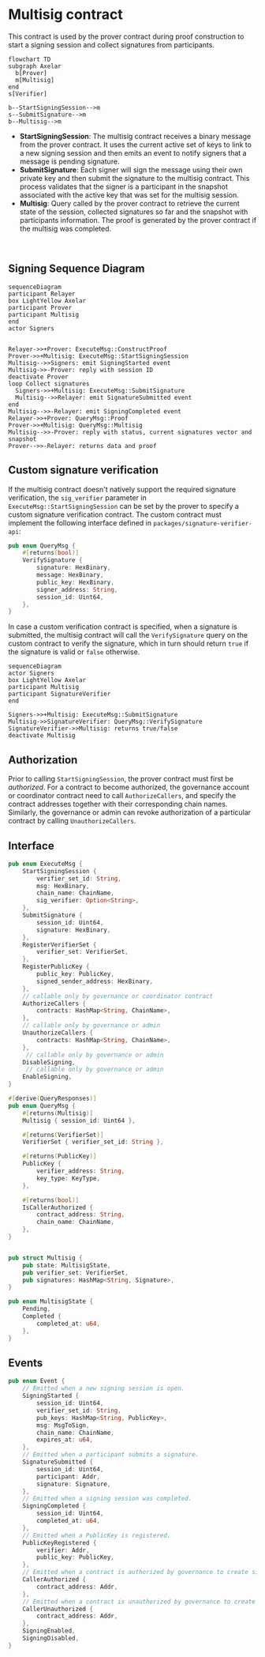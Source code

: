 # Multisig contract

This contract is used by the prover contract during proof construction to start a signing session and collect signatures
from participants.

```mermaid
flowchart TD
subgraph Axelar
  b[Prover]
  m[Multisig]
end
s[Verifier]

b--StartSigningSession-->m
s--SubmitSignature-->m
b--Multisig-->m
```

- **StartSigningSession**: The multisig contract receives a binary message from the prover contract. It uses the current
  active set of keys to link to a new signing session and then emits an event to notify signers that a message is
  pending signature.
- **SubmitSignature**: Each signer will sign the message using their own private key and then submit the signature to
  the multisig contract. This process validates that the signer is a participant in the snapshot associated with the
  active key that was set for the multisig session.
- **Multisig**: Query called by the prover contract to retrieve the current state of the session, collected
  signatures so far and the snapshot with participants information. The proof is generated by the prover contract if the
  multisig was completed.

<br>

## Signing Sequence Diagram

```mermaid
sequenceDiagram
participant Relayer
box LightYellow Axelar
participant Prover
participant Multisig
end
actor Signers


Relayer->>+Prover: ExecuteMsg::ConstructProof
Prover->>+Multisig: ExecuteMsg::StartSigningSession
Multisig-->>Signers: emit SigningStarted event
Multisig->>-Prover: reply with session ID
deactivate Prover
loop Collect signatures
  Signers->>+Multisig: ExecuteMsg::SubmitSignature
  Multisig-->>Relayer: emit SignatureSubmitted event
end
Multisig-->>-Relayer: emit SigningCompleted event
Relayer->>+Prover: QueryMsg::Proof
Prover->>+Multisig: QueryMsg::Multisig
Multisig-->>-Prover: reply with status, current signatures vector and snapshot
Prover-->>-Relayer: returns data and proof

```

## Custom signature verification

If the multisig contract doesn't natively support the required signature verification, the `sig_verifier` parameter
in `ExecuteMsg::StartSigningSession` can be set by the prover to specify a custom signature verification contract. The
custom contract must implement the following interface defined in `packages/signature-verifier-api`:

```Rust
pub enum QueryMsg {
    #[returns(bool)]
    VerifySignature {
        signature: HexBinary,
        message: HexBinary,
        public_key: HexBinary,
        signer_address: String,
        session_id: Uint64,
    },
}
```

In case a custom verification contract is specified, when a signature is submitted, the multisig contract will call
the `VerifySignature` query on the custom contract to verify the signature, which in turn should return `true` if the
signature is valid or `false` otherwise.

```mermaid
sequenceDiagram
actor Signers
box LightYellow Axelar
participant Multisig
participant SignatureVerifier
end

Signers->>+Multisig: ExecuteMsg::SubmitSignature
Multisig->>SignatureVerifier: QueryMsg::VerifySignature
SignatureVerifier->>Multisig: returns true/false
deactivate Multisig
```

## Authorization

Prior to calling `StartSigningSession`, the prover contract must first be _authorized_.
For a contract to become authorized, the governance account or coordinator contract need to call `AuthorizeCallers`, and specify the contract addresses together with their corresponding chain names.
Similarly, the governance or admin can revoke authorization of a particular contract by calling `UnauthorizeCallers`.

## Interface

```Rust
pub enum ExecuteMsg {
    StartSigningSession {
        verifier_set_id: String,
        msg: HexBinary,
        chain_name: ChainName,
        sig_verifier: Option<String>,
    },
    SubmitSignature {
        session_id: Uint64,
        signature: HexBinary,
    },
    RegisterVerifierSet {
        verifier_set: VerifierSet,
    },
    RegisterPublicKey {
        public_key: PublicKey,
        signed_sender_address: HexBinary,
    },
    // callable only by governance or coordinator contract
    AuthorizeCallers {
        contracts: HashMap<String, ChainName>,
    },
    // callable only by governance or admin
    UnauthorizeCallers {
        contracts: HashMap<String, ChainName>,
    },
     // callable only by governance or admin
    DisableSigning,
     // callable only by governance or admin
    EnableSigning,
}

#[derive(QueryResponses)]
pub enum QueryMsg {
    #[returns(Multisig)]
    Multisig { session_id: Uint64 },

    #[returns(VerifierSet)]
    VerifierSet { verifier_set_id: String },

    #[returns(PublicKey)]
    PublicKey {
        verifier_address: String,
        key_type: KeyType,
    },

    #[returns(bool)]
    IsCallerAuthorized {
        contract_address: String,
        chain_name: ChainName,
    },
}


pub struct Multisig {
    pub state: MultisigState,
    pub verifier_set: VerifierSet,
    pub signatures: HashMap<String, Signature>,
}

pub enum MultisigState {
    Pending,
    Completed {
        completed_at: u64, 
    },
}
```

## Events

```Rust
pub enum Event {
    // Emitted when a new signing session is open.
    SigningStarted {
        session_id: Uint64,
        verifier_set_id: String,
        pub_keys: HashMap<String, PublicKey>,
        msg: MsgToSign,
        chain_name: ChainName,
        expires_at: u64,
    },
    // Emitted when a participant submits a signature.
    SignatureSubmitted {
        session_id: Uint64,
        participant: Addr,
        signature: Signature,
    },
    // Emitted when a signing session was completed.
    SigningCompleted {
        session_id: Uint64,
        completed_at: u64,
    },
    // Emitted when a PublicKey is registered.
    PublicKeyRegistered {
        verifier: Addr,
        public_key: PublicKey,
    },
    // Emitted when a contract is authorized by governance to create signing sessions.
    CallerAuthorized {
        contract_address: Addr,
    },
    // Emitted when a contract is unauthorized by governance to create signing sessions.
    CallerUnauthorized {
        contract_address: Addr,
    },
    SigningEnabled,
    SigningDisabled,
}
```
